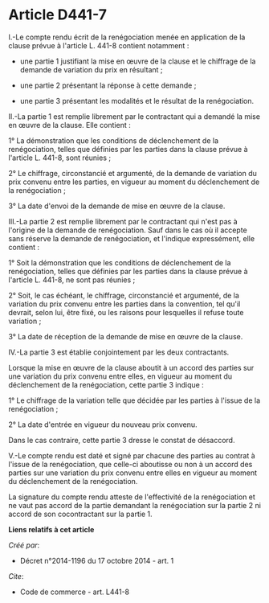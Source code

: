 # Article D441-7

I.-Le compte rendu écrit de la renégociation menée en application de la clause prévue à l'article L. 441-8 contient
notamment : 

- une partie 1 justifiant la mise en œuvre de la clause et le chiffrage de la demande de variation du prix en résultant ;

- une partie 2 présentant la réponse à cette demande ;

- une partie 3 présentant les modalités et le résultat de la renégociation.

II.-La partie 1 est remplie librement par le contractant qui a demandé la mise en œuvre de la clause. Elle contient : 

1° La démonstration que les conditions de déclenchement de la renégociation, telles que définies par les parties dans la
clause prévue à l'article L. 441-8, sont réunies ; 

2° Le chiffrage, circonstancié et argumenté, de la demande de variation du prix convenu entre les parties, en vigueur au
moment du déclenchement de la renégociation ; 

3° La date d'envoi de la demande de mise en œuvre de la clause. 

III.-La partie 2 est remplie librement par le contractant qui n'est pas à l'origine de la demande de renégociation. Sauf dans
le cas où il accepte sans réserve la demande de renégociation, et l'indique expressément, elle contient : 

1° Soit la démonstration que les conditions de déclenchement de la renégociation, telles que définies par les parties dans la
clause prévue à l'article L. 441-8, ne sont pas réunies ; 

2° Soit, le cas échéant, le chiffrage, circonstancié et argumenté, de la variation du prix convenu entre les parties dans la
convention, tel qu'il devrait, selon lui, être fixé, ou les raisons pour lesquelles il refuse toute variation ; 

3° La date de réception de la demande de mise en œuvre de la clause. 

IV.-La partie 3 est établie conjointement par les deux contractants. 

Lorsque la mise en œuvre de la clause aboutit à un accord des parties sur une variation du prix convenu entre elles, en
vigueur au moment du déclenchement de la renégociation, cette partie 3 indique : 

1° Le chiffrage de la variation telle que décidée par les parties à l'issue de la renégociation ; 

2° La date d'entrée en vigueur du nouveau prix convenu. 

Dans le cas contraire, cette partie 3 dresse le constat de désaccord. 

V.-Le compte rendu est daté et signé par chacune des parties au contrat à l'issue de la renégociation, que celle-ci aboutisse
ou non à un accord des parties sur une variation du prix convenu entre elles en vigueur au moment du déclenchement de la
renégociation. 

La signature du compte rendu atteste de l'effectivité de la renégociation et ne vaut pas accord de la partie demandant la
renégociation sur la partie 2 ni accord de son cocontractant sur la partie 1.

**Liens relatifs à cet article**

_Créé par_:

  - Décret n°2014-1196 du 17 octobre 2014 - art. 1

_Cite_:

  - Code de commerce - art. L441-8
